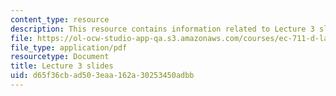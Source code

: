 ```yaml
---
content_type: resource
description: This resource contains information related to Lecture 3 slides.
file: https://ol-ocw-studio-app-qa.s3.amazonaws.com/courses/ec-711-d-lab-energy-spring-2011/d65f36cbad503eaa162a30253450adbb_MITEC_711S11_lec03.pdf
file_type: application/pdf
resourcetype: Document
title: Lecture 3 slides
uid: d65f36cb-ad50-3eaa-162a-30253450adbb
---
```

